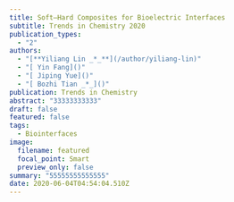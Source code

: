 ```yaml
---
title: Soft–Hard Composites for Bioelectric Interfaces
subtitle: Trends in Chemistry 2020
publication_types:
  - "2"
authors:
  - "[**Yiliang Lin _*_**](/author/yiliang-lin)"
  - "[ Yin Fang]()"
  - "[ Jiping Yue]()"
  - "[ Bozhi Tian _*_]()"
publication: Trends in Chemistry
abstract: "33333333333"
draft: false
featured: false
tags:
  - Biointerfaces
image:
  filename: featured
  focal_point: Smart
  preview_only: false
summary: "55555555555555"
date: 2020-06-04T04:54:04.510Z
---
```

